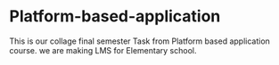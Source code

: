 # Platform-based-application
This is our collage final semester Task from Platform based application course. we are making LMS for Elementary school.
